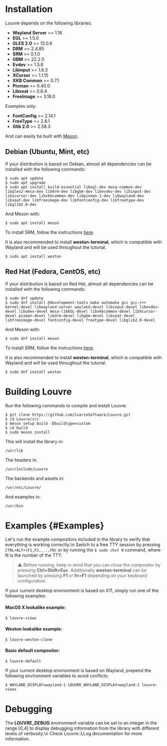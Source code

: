 # Installation

Louvre depends on the following libraries:

* **Wayland Server** >= 1.16
* **EGL** >= 1.5.0
* **GLES 2.0** >= 13.0.6
* **DRM** >= 2.4.85
* **SRM** >= 0.1.0
* **GBM** >= 22.2.0
* **Evdev** >= 1.5.6
* **Libinput** >= 1.6.3
* **XCursor** >= 1.1.15
* **XKB Common** >= 0.7.1
* **Pixman** >= 0.40.0
* **Libseat** >= 0.6.4
* **FreeImage** >= 3.18.0

Examples only:

* **FontConfig** >= 2.14.1
* **FreeType** >= 2.8.1
* **Glib 2.0** >= 2.58.3


And can easily be built with [Meson](https://mesonbuild.com/).

## Debian (Ubuntu, Mint, etc)

If your distribution is based on Debian, almost all dependencies can be installed with the following commands:

```
$ sudo apt update
$ sudo apt upgrade
$ sudo apt install build-essential libegl-dev mesa-common-dev libgles2-mesa-dev libdrm-dev libgbm-dev libevdev-dev libinput-dev libxcursor-dev libxkbcommon-dev libpixman-1-dev libwayland-dev libseat-dev libfreeimage-dev libfontconfig-dev libfreetype-dev libglib2.0-dev
```

And Meson with:

```
$ sudo apt install meson
```

To install SRM, follow the instructions [here](https://github.com/CuarzoSoftware/SRM).

It is also recommended to install **weston-terminal**, which is compatible with Wayland and will be used throughout the tutorial.

```
$ sudo apt install weston
```

## Red Hat (Fedora, CentOS, etc)

If your distribution is based on Red Hat, almost all dependencies can be installed with the following commands:

```
$ sudo dnf update
$ sudo dnf install @development-tools make automake gcc gcc-c++ kernel-devel libwayland-server wayland-devel libinput-devel libevdev-devel libudev-devel mesa-libEGL-devel libxkbcommon-devel libXcursor-devel pixman-devel libdrm-devel libgbm-devel libseat-devel libfreeimage-devel fontconfig-devel freetype-devel libglib2.0-devel
```
And Meson with:

```
$ sudo dnf install meson
```

To install SRM, follow the instructions [here](https://github.com/CuarzoSoftware/SRM).

It is also recommended to install **weston-terminal**, which is compatible with Wayland and will be used throughout the tutorial.

```
$ sudo dnf install weston
```

# Building Louvre

Run the following commands to compile and install Louvre:

```
$ git clone https://github.com/CuarzoSoftware/Louvre.git
$ cd Louvre/src
$ meson setup build -Dbuildtype=custom
$ cd build
$ sudo meson install
```

This will install the library in:

```
/usr/lib
```

The headers in:

```
/usr/include/Louvre
```

The backends and assets in:

```
/usr/etc/Louvre/
```

And examples in:

```
/usr/bin
```

# Examples {#Examples}

Let's run the example compositors included in the library to verify that everything is working correctly.\n
Switch to a free TTY session by pressing ```CTRL+ALT+(F1,F2,...,FN)``` or by running the ```$ sudo chvt N``` command, where N is the number of the TTY.

> ⚠️ Before running, keep in mind that you can close the compositor by pressing **Ctrl+Shift+Esc**. Additionally **weston-terminal** can be launched by pressing **F1** or **fn+F1** depending on your keyboard configuration.

If your current desktop environment is based on X11, simply run one of the following examples:

#### MacOS X lookalike example:

```
$ louvre-views
```

#### Weston lookalike example:

```
$ louvre-weston-clone
```

#### Basic default compositor:

```
$ louvre-default
```

If your current desktop environment is based on Wayland, prepend the following environment variables to avoid conflicts:

```
$ WAYLAND_DISPLAY=wayland-1 LOUVRE_WAYLAND_DISPLAY=wayland-1 louvre-views
```

# Debugging

The **LOUVRE_DEBUG** environment variable can be set to an integer in the range [0,4] to display debugging information from the library with different levels of verbosity.\n
Check Louvre::LLog documentation for more information.